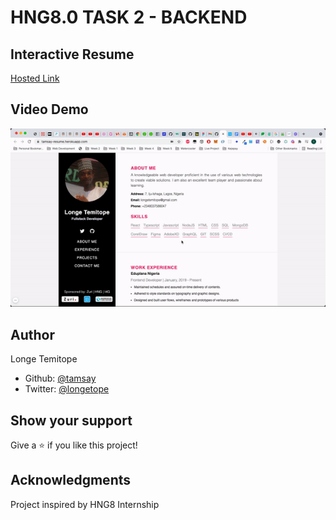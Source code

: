 # HNG8.0 TASK 2 - BACKEND


## Interactive Resume 

[Hosted Link](https://tamsay-resume.herokuapp.com/)

## Video Demo

<img src="my-resume-heroku.gif" alt="demo" width=""/>


## Author

Longe Temitope
- Github: [@tamsay](https://github.com/tamsay)
- Twitter: [@longetope](https://twitter.com/longetope)


## Show your support

Give a ⭐️ if you like this project!

## Acknowledgments

Project inspired by HNG8 Internship
